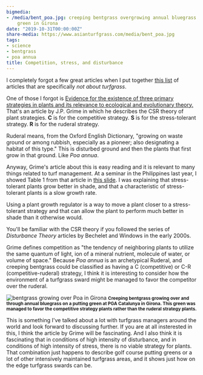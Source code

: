 ```yaml
---
bigmedia:
- /media/bent_poa.jpg: creeping bentgrass overgrowing annual bluegrass on a putting
    green in Girona
date: "2019-10-31T00:00:00Z"
share-media: https://www.asianturfgrass.com/media/bent_poa.jpg
tags:
- science
- bentgrass
- poa annua
title: Competition, stress, and disturbance
---
```


I completely forgot a few great articles when I put together [this list](https://www.asianturfgrass.com/2019-10-11-so-much-to-learn-about-in-this-world/) of articles that are specifically *not about turfgrass*.

One of those I forgot is [Evidence for the existence of three primary strategies in plants and its relevance to ecological and evolutionary theory.](https://www.journals.uchicago.edu/doi/10.1086/283244) That's an article by J.P. Grime in which he describes the CSR theory of plant strategies. **C** is for the competitive strategy. **S** is for the stress-tolerant strategy. **R** is for the ruderal strategy. 

Ruderal means, from the Oxford English Dictionary, "growing on waste ground or among rubbish, especially as a pioneer; also designating a habitat of this type." This is disturbed ground and then the plants that first grow in that ground. Like *Poa annua*.

Anyway, Grime's article about this is easy reading and it is relevant to many things related to turf management. At a seminar in the Philippines last year, I showed Table 1 from that article in [this slide](https://speakerdeck.com/micahwoods/what-to-expect-from-plant-growth-regulators?slide=16). I was explaining that stress-tolerant plants grow better in shade, and that a characteristic of stress-tolerant plants is a slow growth rate. 

<script async class="speakerdeck-embed" data-slide="16" data-id="da0e0ecba6c544cd92ff44a4a6e137e0" data-ratio="1.77966101694915" src="//speakerdeck.com/assets/embed.js"></script>

Using a plant growth regulator is a way to move a plant closer to a stress-tolerant strategy and that can allow the plant to perform much better in shade than it otherwise would.

You'll be familiar with the CSR theory if you followed the series of *Disturbance Theory* articles by Bechelet and Windows in the early 2000s.

Grime defines competition as "the tendency of neighboring plants to utilize the same quantum of light, ion of a mineral nutrient, molecule of water, or volume of space." Because *Poa annua* is an archetypical Ruderal, and creeping bentgrass could be classified as having a C (competitive) or C-R (competitive-ruderal) strategy, I think it is interesting to consider how the environment of a turfgrass sward might be managed to favor the competitor over the ruderal. 

![bentgrass growing over Poa in Girona](/media/bent_poa.jpg)
<small><strong>Creeping bentgrass growing over and through annual bluegrass on a putting green at PGA Catalunya in Girona. This green was managed to favor the competitive strategy plants rather than the ruderal strategy plants.</strong></small>

This is something I've talked about a lot with turfgrass managers around the world and look forward to discussing further. If you are at all insterested in this, I think the article by Grime will be fascinating. And I also think it is fascinating that in conditions of high intensity of disturbance, and in conditions of high intensity of stress, there is no viable strategy for plants. That combination just happens to describe golf course putting greens or a lot of other intensively maintained turfgrass areas, and it shows just how on the edge turfgrass swards can be.
